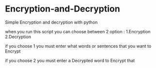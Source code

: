 # Encryption-and-Decryption
Simple Encryption and decryption with python

when you run this script you can choose between 2 option : 1.Encryption 2.Decryption 

if you choose 1 you must enter what words or sentences that you want to Encrypt

if you choose 2 you must enter a Decrypted word to Encrypt that

